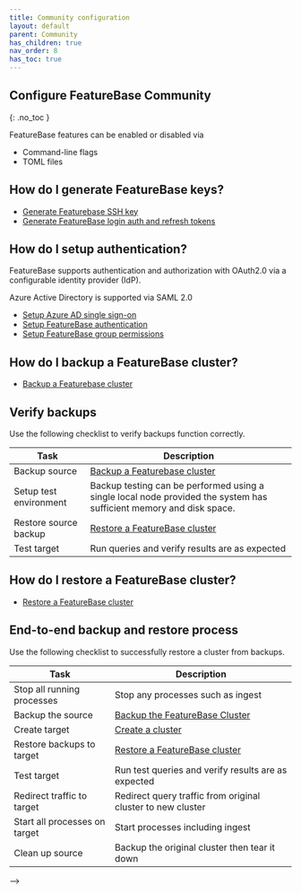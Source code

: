 ```yaml
---
title: Community configuration
layout: default
parent: Community
has_children: true
nav_order: 8
has_toc: true
---
```


## Configure FeatureBase Community
{: .no_toc }

FeatureBase features can be enabled or disabled via

* Command-line flags
* TOML files

<!-- commented out because waiting for PR to be approved and merged

{% include page-toc.md %}

## Before you begin

{% include /com-install/com-install-before-begin.md %}


<!--
## How do I setup a FeatureBase cluster?

* [Setup a FeatureBase cluster](/docs/community/com-config/com-config-cluster)
-->
## How do I generate FeatureBase keys?

* [Generate Featurebase SSH key](/docs/community/com-config-auth/com-config-auth-key)
* [Generate FeatureBase login auth and refresh tokens](/docs/community/com-config-auth/com-config-auth-token)

## How do I setup authentication?

FeatureBase supports authentication and authorization with OAuth2.0 via a configurable identity provider (IdP).

Azure Active Directory is supported via SAML 2.0

* [Setup Azure AD single sign-on](/docs/community/com-config/com-config-azure-sso)
* [Setup FeatureBase authentication](/docs/community/com-config-auth/com-config-authentication)
* [Setup FeatureBase group permissions](/docs/community/com-config-auth/com-config-group-permissions)

## How do I backup a FeatureBase cluster?

* [Backup a Featurebase cluster](/docs/community/com-config/com-config-backup)

## Verify backups

Use the following checklist to verify backups function correctly.

| Task | Description |
|---|---|
| Backup source | [Backup a Featurebase cluster](/docs/community/com-config/com-config-backup) |
| Setup test environment | Backup testing can be performed using a single local node provided the system has sufficient memory and disk space. |
| Restore source backup | [Restore a FeatureBase cluster](/docs/community/com-config/com-config-restore) |
| Test target | Run queries and verify results are as expected |

## How do I restore a FeatureBase cluster?

* [Restore a FeatureBase cluster](/docs/community/com-config/com-config-restore)

## End-to-end backup and restore process

Use the following checklist to successfully restore a cluster from backups.

| Task | Description |
|---|---|
| Stop all running processes | Stop any processes such as ingest |
| Backup the source | [Backup the FeatureBase Cluster](/docs/community/com-config/com-config-backup) |
| Create target | [Create a cluster](/docs/community/com-config/com-config-cluster) |
| Restore backups to target | [Restore a FeatureBase cluster](/docs/community/com-config/com-config-restore) |
| Test target | Run test queries and verify results are as expected |
| Redirect traffic to target | Redirect query traffic from original cluster to new cluster |
| Start all processes on target | Start processes including ingest |
| Clean up source | Backup the original cluster then tear it down |

-->

